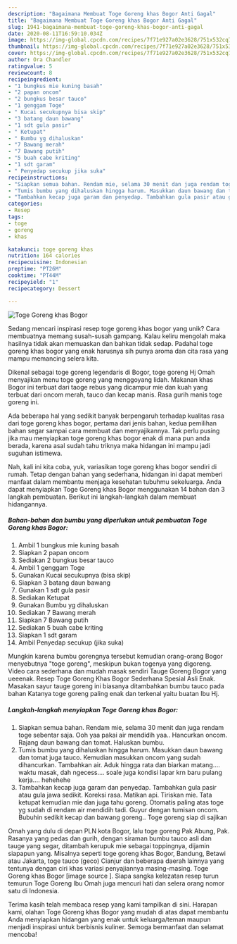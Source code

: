 ```yaml
---
description: "Bagaimana Membuat Toge Goreng khas Bogor Anti Gagal"
title: "Bagaimana Membuat Toge Goreng khas Bogor Anti Gagal"
slug: 1941-bagaimana-membuat-toge-goreng-khas-bogor-anti-gagal
date: 2020-08-11T16:59:10.034Z
image: https://img-global.cpcdn.com/recipes/7f71e927a02e3628/751x532cq70/toge-goreng-khas-bogor-foto-resep-utama.jpg
thumbnail: https://img-global.cpcdn.com/recipes/7f71e927a02e3628/751x532cq70/toge-goreng-khas-bogor-foto-resep-utama.jpg
cover: https://img-global.cpcdn.com/recipes/7f71e927a02e3628/751x532cq70/toge-goreng-khas-bogor-foto-resep-utama.jpg
author: Ora Chandler
ratingvalue: 5
reviewcount: 8
recipeingredient:
- "1 bungkus mie kuning basah"
- "2 papan oncom"
- "2 bungkus besar tauco"
- "1 genggam Toge"
- " Kucai secukupnya bisa skip"
- "3 batang daun bawang"
- "1 sdt gula pasir"
- " Ketupat"
- " Bumbu yg dihaluskan"
- "7 Bawang merah"
- "7 Bawang putih"
- "5 buah cabe kriting"
- "1 sdt garam"
- " Penyedap secukup jika suka"
recipeinstructions:
- "Siapkan semua bahan. Rendam mie, selama 30 menit dan juga rendam toge sebentar saja. Ooh yaa pakai air mendidih yaa.. Hancurkan oncom. Rajang daun bawang dan tomat. Haluskan bumbu."
- "Tumis bumbu yang dihaluskan hingga harum. Masukkan daun bawang dan tomat juga tauco. Kemudian masukkan oncom yang sudah dihancurkan. Tambahkan air. Aduk hingga rata dan biarkan matang.... waktu masak, dah ngecess.... soale juga kondisi lapar krn baru pulang kerja.... hehehehe"
- "Tambahkan kecap juga garam dan penyedap. Tambahkan gula pasir atau gula jawa sedikit. Koreksi rasa. Matikan api. Tiriskan mie. Tata ketupat kemudian mie dan juga tahu goreng. Otomatis paling atas toge yg sudah di rendam air mendidih tadi. Guyur dengan tumisan oncom. Bubuhin sedikit kecap dan bawang goreng.. Toge goreng siap di sajikan"
categories:
- Resep
tags:
- toge
- goreng
- khas

katakunci: toge goreng khas 
nutrition: 164 calories
recipecuisine: Indonesian
preptime: "PT26M"
cooktime: "PT44M"
recipeyield: "1"
recipecategory: Dessert

---
```



![Toge Goreng khas Bogor](https://img-global.cpcdn.com/recipes/7f71e927a02e3628/751x532cq70/toge-goreng-khas-bogor-foto-resep-utama.jpg)

Sedang mencari inspirasi resep toge goreng khas bogor yang unik? Cara membuatnya memang susah-susah gampang. Kalau keliru mengolah maka hasilnya tidak akan memuaskan dan bahkan tidak sedap. Padahal toge goreng khas bogor yang enak harusnya sih punya aroma dan cita rasa yang mampu memancing selera kita.

Dikenal sebagai toge goreng legendaris di Bogor, toge goreng Hj Omah menyajikan menu toge goreng yang menggoyang lidah. Makanan khas Bogor ini terbuat dari taoge rebus yang dicampur mie dan kuah yang terbuat dari oncom merah, tauco dan kecap manis. Rasa gurih manis toge goreng ini.

Ada beberapa hal yang sedikit banyak berpengaruh terhadap kualitas rasa dari toge goreng khas bogor, pertama dari jenis bahan, kedua pemilihan bahan segar sampai cara membuat dan menyajikannya. Tak perlu pusing jika mau menyiapkan toge goreng khas bogor enak di mana pun anda berada, karena asal sudah tahu triknya maka hidangan ini mampu jadi suguhan istimewa.


Nah, kali ini kita coba, yuk, variasikan toge goreng khas bogor sendiri di rumah. Tetap dengan bahan yang sederhana, hidangan ini dapat memberi manfaat dalam membantu menjaga kesehatan tubuhmu sekeluarga. Anda dapat menyiapkan Toge Goreng khas Bogor menggunakan 14 bahan dan 3 langkah pembuatan. Berikut ini langkah-langkah dalam membuat hidangannya.

<!--inarticleads1-->

##### Bahan-bahan dan bumbu yang diperlukan untuk pembuatan Toge Goreng khas Bogor:

1. Ambil 1 bungkus mie kuning basah
1. Siapkan 2 papan oncom
1. Sediakan 2 bungkus besar tauco
1. Ambil 1 genggam Toge
1. Gunakan  Kucai secukupnya (bisa skip)
1. Siapkan 3 batang daun bawang
1. Gunakan 1 sdt gula pasir
1. Sediakan  Ketupat
1. Gunakan  Bumbu yg dihaluskan
1. Sediakan 7 Bawang merah
1. Siapkan 7 Bawang putih
1. Sediakan 5 buah cabe kriting
1. Siapkan 1 sdt garam
1. Ambil  Penyedap secukup (jika suka)


Mungkin karena bumbu gorengnya tersebut kemudian orang-orang Bogor menyebutnya &#34;toge goreng&#34;, meskipun bukan togenya yang digoreng. Video cara sederhana dan mudah masak sendiri Tauge Goreng Bogor yang ueeenak. Resep Toge Goreng Khas Bogor Sederhana Spesial Asli Enak. Masakan sayur tauge goreng ini biasanya ditambahkan bumbu tauco pada bahan Katanya toge goreng paling enak dan terkenal yaitu buatan Ibu Hj. 

<!--inarticleads2-->

##### Langkah-langkah menyiapkan Toge Goreng khas Bogor:

1. Siapkan semua bahan. Rendam mie, selama 30 menit dan juga rendam toge sebentar saja. Ooh yaa pakai air mendidih yaa.. Hancurkan oncom. Rajang daun bawang dan tomat. Haluskan bumbu.
1. Tumis bumbu yang dihaluskan hingga harum. Masukkan daun bawang dan tomat juga tauco. Kemudian masukkan oncom yang sudah dihancurkan. Tambahkan air. Aduk hingga rata dan biarkan matang.... waktu masak, dah ngecess.... soale juga kondisi lapar krn baru pulang kerja.... hehehehe
1. Tambahkan kecap juga garam dan penyedap. Tambahkan gula pasir atau gula jawa sedikit. Koreksi rasa. Matikan api. Tiriskan mie. Tata ketupat kemudian mie dan juga tahu goreng. Otomatis paling atas toge yg sudah di rendam air mendidih tadi. Guyur dengan tumisan oncom. Bubuhin sedikit kecap dan bawang goreng.. Toge goreng siap di sajikan


Omah yang dulu di depan PLN kota Bogor, lalu toge goreng Pak Abung, Pak. Rasanya yang pedas dan gurih, dengan siraman bumbu tauco asli dan tauge yang segar, ditambah kerupuk mie sebagai toppingnya, dijamin siapapun yang. Misalnya seperti toge goreng khas Bogor, Bandung, Betawi atau Jakarta, toge tauco (geco) Cianjur dan beberapa daerah lainnya yang tentunya dengan ciri khas variasi penyajiannya masing-masing. Toge Goreng khas Bogor [image source ]. Siapa sangka kelezatan resep turun temurun Toge Goreng Ibu Omah juga mencuri hati dan selera orang nomor satu di Indonesia. 

Terima kasih telah membaca resep yang kami tampilkan di sini. Harapan kami, olahan Toge Goreng khas Bogor yang mudah di atas dapat membantu Anda menyiapkan hidangan yang enak untuk keluarga/teman maupun menjadi inspirasi untuk berbisnis kuliner. Semoga bermanfaat dan selamat mencoba!
